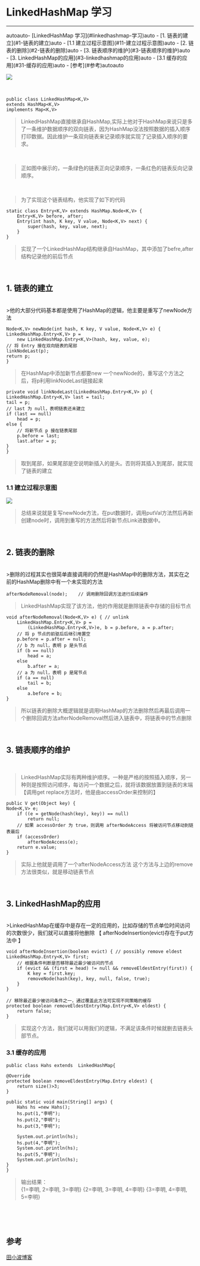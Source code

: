 # LinkedHashMap 学习 

----------
<!-- TOC -->autoauto- [LinkedHashMap 学习](#linkedhashmap-学习)auto    - [1. 链表的建立](#1-链表的建立)auto        - [1.1 建立过程示意图](#11-建立过程示意图)auto    - [2. 链表的删除](#2-链表的删除)auto    - [3. 链表顺序的维护](#3-链表顺序的维护)auto    - [3. LinkedHashMap的应用](#3-linkedhashmap的应用)auto        - [3.1 缓存的应用](#31-缓存的应用)auto    - [参考](#参考)autoauto<!-- /TOC -->
![](https://s2.ax1x.com/2019/06/12/VR6jQs.png)

<br>

    public class LinkedHashMap<K,V>
    extends HashMap<K,V>
    implements Map<K,V>

>LinkedHashMap直接继承自HashMap,实际上他对于HashMap来说只是多了一条维护数据顺序的双向链表，因为HashMap没法按照数据的插入顺序打印数据。因此维护一条双向链表来记录顺序就实现了记录插入顺序的要求。

<br>

>正如图中展示的，一条绿色的链表正向记录顺序，一条红色的链表反向记录顺序。

<br>

>为了实现这个链表结构，他实现了如下的代码 

    static class Entry<K,V> extends HashMap.Node<K,V> {
        Entry<K,V> before, after;
        Entry(int hash, K key, V value, Node<K,V> next) {
            super(hash, key, value, next);
        }
    }

>实现了一个LinkedHashMap结构继承自HashMap，其中添加了befre,after结构记录他的前后节点

<br>

## 1. 链表的建立

<br>
>他的大部分代码基本都是使用了HashMap的逻辑，他主要是重写了newNode方法 


    Node<K,V> newNode(int hash, K key, V value, Node<K,V> e) {
    LinkedHashMap.Entry<K,V> p =
        new LinkedHashMap.Entry<K,V>(hash, key, value, e);
    // 将 Entry 接在双向链表的尾部
    linkNodeLast(p);
    return p;
	}

>在HashMap中添加新节点都要new 一个newNode的，重写这个方法之后，将p利用linkNodeLast链接起来  


    private void linkNodeLast(LinkedHashMap.Entry<K,V> p) {
    LinkedHashMap.Entry<K,V> last = tail;
    tail = p;
    // last 为 null，表明链表还未建立
    if (last == null)
        head = p;
    else {
        // 将新节点 p 接在链表尾部
        p.before = last;
        last.after = p;
    }
	}

>取到尾部，如果尾部是空说明新插入的是头。否则将其插入到尾部，就实现了链表的建立 


### 1.1 建立过程示意图


![](https://s2.ax1x.com/2019/06/12/VR4nvF.png)

>总结来说就是复写newNode方法，在put数据时，调用putVal方法然后再新创建node时，调用到重写的方法然后将新节点Link进数据中。

<br>

## 2. 链表的删除 

<br>
>删除的过程其实也很简单直接调用的仍然是HashMap中的删除方法，其实在之前的HashMap删除中有一个未实现的方法 

    afterNodeRemoval(node);    // 调用删除回调方法进行后续操作
>LinkedHashMap实现了该方法，他的作用就是删除链表中存储的目标节点 

    void afterNodeRemoval(Node<K,V> e) { // unlink
	    LinkedHashMap.Entry<K,V> p =
	        (LinkedHashMap.Entry<K,V>)e, b = p.before, a = p.after;
	    // 将 p 节点的前驱后后继引用置空
	    p.before = p.after = null;
	    // b 为 null，表明 p 是头节点
	    if (b == null)
	        head = a;
	    else
	        b.after = a;
	    // a 为 null，表明 p 是尾节点
	    if (a == null)
	        tail = b;
	    else
	        a.before = b;
	}

>所以链表的删除大概逻辑就是调用HashMap的方法删除然后再最后调用一个删除回调方法afterNodeRemoval然后进入链表中，将链表中的节点删除  



<br>

## 3. 链表顺序的维护  

<br>

> LinkedHashMap实际有两种维护顺序。一种是严格的按照插入顺序，另一种则是按照访问顺序，每访问一个数据之后，就将该数据放置到链表的末端 【调用get replace方法时，他是由accessOrder来控制的】 

    public V get(Object key) {
    Node<K,V> e;
	    if ((e = getNode(hash(key), key)) == null)
	        return null;
	    // 如果 accessOrder 为 true，则调用 afterNodeAccess 将被访问节点移动到链表最后
	    if (accessOrder)
	        afterNodeAccess(e);
	    return e.value;
	}

>实际上他就是调用了一个afterNodeAccess方法 这个方法与上边的remove方法很类似，就是移动链表节点 

<br>

## 3. LinkedHashMap的应用

<br>
>LinkedHashMap在缓存中是存在一定的应用的，比如存储的节点单位时间访问的次数很少，我们就可以直接将他删除  【  afterNodeInsertion(evict)存在于put方法中 】
    

    void afterNodeInsertion(boolean evict) { // possibly remove eldest
    LinkedHashMap.Entry<K,V> first;
	    // 根据条件判断是否移除最近最少被访问的节点
	    if (evict && (first = head) != null && removeEldestEntry(first)) {
	        K key = first.key;
	        removeNode(hash(key), key, null, false, true);
	    }
	}

	// 移除最近最少被访问条件之一，通过覆盖此方法可实现不同策略的缓存
	protected boolean removeEldestEntry(Map.Entry<K,V> eldest) {
    	return false;
	}
>实现这个方法，我们就可以用我们的逻辑，不满足该条件时候就删去链表头部节点。

### 3.1 缓存的应用  


    public class Hahs extends  LinkedHashMap{

    @Override
    protected boolean removeEldestEntry(Map.Entry eldest) {
        return size()>3;
    }

    public static void main(String[] args) {
        Hahs hs =new Hahs();
        hs.put(1,"李明");
        hs.put(2,"李明");
        hs.put(3,"李明");

        System.out.println(hs);
        hs.put(4,"李明");
        System.out.println(hs);
        hs.put(5,"李明");
        System.out.println(hs);
    }
	}


>输出结果：  
    {1=李明, 2=李明, 3=李明}
	{2=李明, 3=李明, 4=李明}
	{3=李明, 4=李明, 5=李明}	


<br>
<br><br>

##  参考 
[田小波博客](http://www.tianxiaobo.com/categories/foundation-of-java/collection/)

